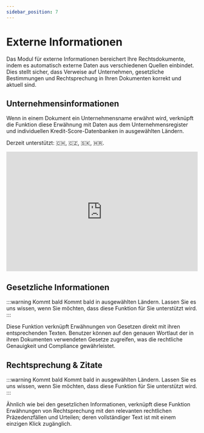 ```yaml
---
sidebar_position: 7
---
```


# Externe Informationen

Das Modul für externe Informationen bereichert Ihre Rechtsdokumente, indem es automatisch externe Daten aus verschiedenen Quellen einbindet. Dies stellt sicher, dass Verweise auf Unternehmen, gesetzliche Bestimmungen und Rechtsprechung in Ihren Dokumenten korrekt und aktuell sind.

## Unternehmensinformationen

Wenn in einem Dokument ein Unternehmensname erwähnt wird, verknüpft die Funktion diese Erwähnung mit Daten aus dem Unternehmensregister und individuellen Kredit-Score-Datenbanken in ausgewählten Ländern.

Derzeit unterstützt: 🇨🇭, 🇨🇿, 🇸🇰, 🇭🇷.

<iframe width="100%" height="315" src="https://www.youtube.com/embed/DnQzHK9J6p8?si=7Jv47m4wC2roZeDo" title="YouTube video player" frameborder="0" allow="accelerometer; autoplay; clipboard-write; encrypted-media; gyroscope; picture-in-picture; web-share" allowfullscreen></iframe>

## Gesetzliche Informationen

:::warning Kommt bald
Kommt bald in ausgewählten Ländern. Lassen Sie es uns wissen, wenn Sie möchten, dass diese Funktion für Sie unterstützt wird.
:::

Diese Funktion verknüpft Erwähnungen von Gesetzen direkt mit ihren entsprechenden Texten. Benutzer können auf den genauen Wortlaut der in ihren Dokumenten verwendeten Gesetze zugreifen, was die rechtliche Genauigkeit und Compliance gewährleistet.

## Rechtsprechung & Zitate

:::warning Kommt bald
Kommt bald in ausgewählten Ländern. Lassen Sie es uns wissen, wenn Sie möchten, dass diese Funktion für Sie unterstützt wird.
:::

Ähnlich wie bei den gesetzlichen Informationen, verknüpft diese Funktion Erwähnungen von Rechtsprechung mit den relevanten rechtlichen Präzedenzfällen und Urteilen; deren vollständiger Text ist mit einem einzigen Klick zugänglich.
